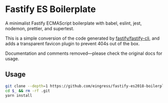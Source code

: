 # Fastify ES Boilerplate

A minimalist Fastify ECMAScript boilerplate with babel, eslint, jest, nodemon, prettier, and supertest.

This is a simple conversion of the code generated by [fastify/fastify-cli](https://github.com/fastify/fastify-cli), and adds a transparent favicon plugin to prevent 404s out of the box.

Documentation and comments removed—please check the original docs for usage.

## Usage

```sh
git clone --depth=1 https://github.com/eingress/fastify-es2018-boilerplate.git <ProjectName>
cd $_ && rm -rf .git
yarn install
```
